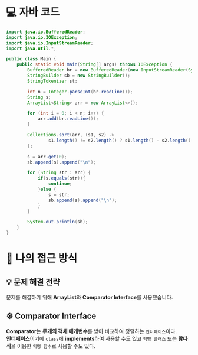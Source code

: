 <!-- 꾸미는데 있어 ChatGPT를 사용하였습니다. -->
# 💻 자바 코드
```java
import java.io.BufferedReader;
import java.io.IOException;
import java.io.InputStreamReader;
import java.util.*;

public class Main {
    public static void main(String[] args) throws IOException {
        BufferedReader br = new BufferedReader(new InputStreamReader(System.in));
        StringBuilder sb = new StringBuilder();
        StringTokenizer st;

        int n = Integer.parseInt(br.readLine());
        String s;
        ArrayList<String> arr = new ArrayList<>();

        for (int i = 0; i < n; i++) {
            arr.add(br.readLine());
        }

        Collections.sort(arr, (s1, s2) ->
                s1.length() != s2.length() ? s1.length() - s2.length() : s1.compareTo(s2)
        );

        s = arr.get(0);
        sb.append(s).append("\n");

        for (String str : arr) {
            if(s.equals(str)){
                continue;
            }else {
                s = str;
                sb.append(s).append("\n");
            }
        }

        System.out.println(sb);
    }
}
```

# 💭 나의 접근 방식

## 💡 문제 해결 전략
문제를 해결하기 위해 **ArrayList**와 **Comparator Interface**를 사용했습니다.

## ⚙️ Comparator Interface
**Comparator**는 **두개의 객체 매개변수**를 받아 비교하여 정렬하는 ``인터페이스``이다.<br>
**인터페이스**이기에 ``class``에 **implements**하여 사용할 수도 있고 ``익명 클래스`` 또는 **람다식**을 이용한 ``익명 함수``로 사용할 수도 있다.<br>

